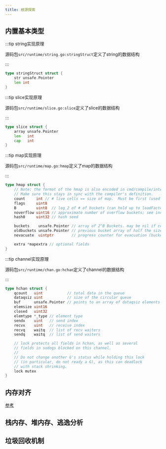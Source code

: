 ```yaml
---
title: 根源探索
---
```


## 内置基本类型

:::tip string实现原理

源码包`src/runtime/string.go:stringStruct`定义了string的数据结构

:::

```go
type stringStruct struct {
	str unsafe.Pointer
	len int
}
```

:::tip slice实现原理

源码包`src/runtime/slice.go:slice`定义了slice的数据结构

:::

```go
type slice struct {
	array unsafe.Pointer
	len   int
	cap   int
}
```

:::tip map实现原理

源码包`src/runtime/map.go:hmap`定义了map的数据结构

:::

```go
type hmap struct {
	// Note: the format of the hmap is also encoded in cmd/compile/internal/gc/reflect.go.
	// Make sure this stays in sync with the compiler's definition.
	count     int // # live cells == size of map.  Must be first (used by len() builtin)
	flags     uint8
	B         uint8  // log_2 of # of buckets (can hold up to loadFactor * 2^B items)
	noverflow uint16 // approximate number of overflow buckets; see incrnoverflow for details
	hash0     uint32 // hash seed

	buckets    unsafe.Pointer // array of 2^B Buckets. may be nil if count==0.
	oldbuckets unsafe.Pointer // previous bucket array of half the size, non-nil only when growing
	nevacuate  uintptr        // progress counter for evacuation (buckets less than this have been evacuated)

	extra *mapextra // optional fields
}
```

:::tip channel实现原理

源码包`src/runtime/chan.go:hchan`定义了channel的数据结构

:::

```go
type hchan struct {
	qcount   uint           // total data in the queue
	dataqsiz uint           // size of the circular queue
	buf      unsafe.Pointer // points to an array of dataqsiz elements
	elemsize uint16
	closed   uint32
	elemtype *_type // element type
	sendx    uint   // send index
	recvx    uint   // receive index
	recvq    waitq  // list of recv waiters
	sendq    waitq  // list of send waiters

	// lock protects all fields in hchan, as well as several
	// fields in sudogs blocked on this channel.
	//
	// Do not change another G's status while holding this lock
	// (in particular, do not ready a G), as this can deadlock
	// with stack shrinking.
	lock mutex
}
```





## 内存对齐

[参考](https://mp.weixin.qq.com/mp/appmsgalbum?__biz=MzkyNzI1NzM5NQ==&action=getalbum&album_id=1932365789899096067&scene=173&from_msgid=2247486198&from_itemidx=1&count=3&nolastread=1#wechat_redirect)

## 栈内存、堆内存、逃逸分析

## 垃圾回收机制

